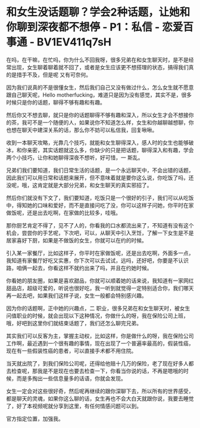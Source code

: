 # 和女生没话题聊？学会2种话题，让她和你聊到深夜都不想停 - P1：私信 - 恋爱百事通 - BV1EV411q7sH

在吗，在干嘛，在忙吗，你为什么不回我呀，很多兄弟在和女生聊天时，是不是经常出现，女生聊着聊着就不回了，或者是女生应该更不想搭理的状态，搞得我们真的是措手不及，但是呢 又有可奈何。

因为我们说真的不是很懂女生，然后我们自己又没有做过什么，怎么女生就不愿意跟自己聊天呢，Hello motherfucking，难道只是因为没有感觉，其实不是，很多时候只是你的话题，聊得不够有趣和有趣。

然后你又不想去聊，就只是你的话题聊得不够有趣和深入，所以女生才会不想接你的茶，我可不是一个随便的人，如果说你不知道怎么样，女生和你越聊越想聊，你也想在聊天中建深关系的话，那么你不妨可以私信我，回复啾啾。

收到一本聊天攻略，光靠几个技巧，就能和女生聊得深入，感人时的女生也能够破冰，和你亲密，其实话题就这么多，你缺少的只是把话题，聊得深入和有趣，学会两个小技巧，让你和她聊得深夜不想听，好可惜，一 斯乱。

兄弟们我们要知道，我们日常生活的话题，是一个永远聊天中，不会出错的话题，因此我们可以用日常和话题来展开，但不意味着就是要你这么说，你吃饭了吗，还没呢，哦，这肯定就是大部分兄弟，和女生聊天的真实邪招了。

然后你们就没有下文了，我们要知道，吃饭只是一个很好的引子，我们可以从吃饭中，得知她的口味和爱好，而不是直接问吃了没，你可以这样子问她，你平时在家做饭呢，还是出去吃啊，在家做的比较多，哇哦。

那你厨艺肯定不得了，见不了人的，你看我的口水都流出来了，不知道有没有这个机会，尝尝你的手艺呢，下次吧，可以，从聊天中引入烹饪，了解一下女生是不是居家喜好下厨，如果是不做饭的女生，你就可以在约的时候。

引入某一家餐厅，比如这样子，你平时在家做饭呢，还是出去吃啊，外面多一点，我知道有家餐厅好吃又实惠，你下次可以去试试，远吗，还好吧，你要是不认识路，咱俩一起去，你看这样不就约出来了吗，并且在约她时候。

你看她的朋友圈，如果是喜欢甜品，你就可以顺着她的话来说，我知道有一家网红甜品店，超级可爱的，听说也很好吃，我一听到就觉得一定特别适合你，我们哪天再一起去吧，如果我们这样子说，女生一般都会特别感兴趣。

因为你的话题啊，正中她的兴趣点，二 职业，很多兄弟在和女生聊天时，被女生问值职业的时候，就会出现以下这种情况，你做什么的呀，我在保险公司上班，哦，好吧到这里你们就结束话题了，我们还怎么聊完兄弟。

其实我们可以反客为主，掌握主动权，比如这样，你是做什么的呀，我在保险公司工作啊，最近遇到一个很有趣的事情，现在出现了一个普遍率最高的，假装性癌，现在有一些假装性癌的患者，可以直接手术都不用住院。

当天就出院了，到我们保险公司呢，还得给他赔十几万的保险，老了现在好多人都去检查呢，那我是不是现在也要去检查一下，你看当你说的话，不再是嗯哦的时候，而是多掏出一些信息量多的话语，你就会发现。

女生一定会对这些很好奇，然后呢再继续的跟你深聊下去，所以所有的世界感受，都是聊天的灵魂，如果你这么聊的话，女生再也不会大白天就跟你说，我要去睡觉了，好了本视频呢就分享到这里，有任何情感问题可以到。

官方指定位置，加强我。
